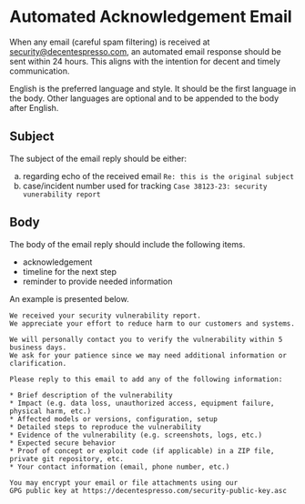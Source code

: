 # Automated Acknowledgement Email

When any email (careful spam filtering) is received at <security@decentespresso.com>, an automated email response should be sent within 24 hours.
This aligns with the intention for decent and timely communication.

English is the preferred language and style. It should be the first language in the body.
Other languages are optional and to be appended to the body after English.

## Subject

The subject of the email reply should be either:

<ol type="a">
  <li>regarding echo of the received email <code>Re: this is the original subject</code></li>
  <li>case/incident number used for tracking <code>Case 38123-23: security vunerability report</code></li>
</ol>

## Body

The body of the email reply should include the following items.

* acknowledgement
* timeline for the next step
* reminder to provide needed information

An example is presented below.

```
We received your security vulnerability report.
We appreciate your effort to reduce harm to our customers and systems.

We will personally contact you to verify the vulnerability within 5 business days.
We ask for your patience since we may need additional information or clarification.

Please reply to this email to add any of the following information:

* Brief description of the vulnerability
* Impact (e.g. data loss, unauthorized access, equipment failure, physical harm, etc.)
* Affected models or versions, configuration, setup
* Detailed steps to reproduce the vulnerability
* Evidence of the vulnerability (e.g. screenshots, logs, etc.)
* Expected secure behavior
* Proof of concept or exploit code (if applicable) in a ZIP file, private git repository, etc.
* Your contact information (email, phone number, etc.)

You may encrypt your email or file attachments using our
GPG public key at https://decentespresso.com/security-public-key.asc
```
